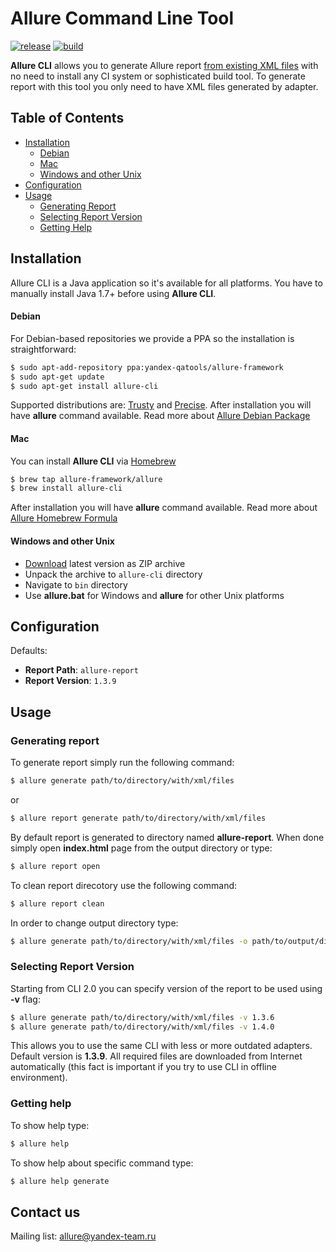 # Allure Command Line Tool

[![release](http://github-release-version.herokuapp.com/github/allure-framework/allure-cli/release.svg?style=flat)](https://github.com/allure-framework/allure-cli/releases/latest)
[![build](https://img.shields.io/teamcity/http/teamcity.qatools.ru/s/allure_AllureCli_MasterDeploy.svg?style=flat)](http://teamcity.qatools.ru/viewType.html?buildTypeId=allure_AllureCli_MasterDeploy&guest=1)

**Allure CLI** allows you to generate Allure report [from existing XML files](https://github.com/allure-framework/allure-core/wiki#gathering-information-about-tests) with no need to install any CI system or sophisticated build tool. To generate report with this tool you only need to have XML files generated by adapter.

## Table of Contents
* [Installation](#installation)
  * [Debian](#debian)
  * [Mac](#mac)
  * [Windows and other Unix](#windows-and-other-unix)
* [Configuration](#configuration)
* [Usage](#usage)
  * [Generating Report](#generating-report)
  * [Selecting Report Version](#selecting-report-version)
  * [Getting Help](#getting-help)

## Installation
Allure CLI is a Java application so it's available for all platforms.
You have to manually install Java 1.7+ before using **Allure CLI**. 

#### Debian
For Debian-based repositories we provide a PPA so the installation is straightforward:
```bash
$ sudo apt-add-repository ppa:yandex-qatools/allure-framework
$ sudo apt-get update
$ sudo apt-get install allure-cli
```
Supported distributions are: [Trusty](http://releases.ubuntu.com/14.04/) and [Precise](http://releases.ubuntu.com/12.04/). 
After installation you will have **allure** command available.
Read more about [Allure Debian Package](https://github.com/allure-framework/allure-debian)

#### Mac
You can install **Allure CLI** via [Homebrew](http://brew.sh/)
```bash
$ brew tap allure-framework/allure
$ brew install allure-cli
```
After installation you will have **allure** command available.
Read more about [Allure Homebrew Formula](https://github.com/allure-framework/homebrew-allure)

#### Windows and other Unix
 * [Download](https://github.com/allure-framework/allure-cli/releases/latest) latest version as ZIP archive
 * Unpack the archive to `allure-cli` directory
 * Navigate to `bin` directory
 * Use **allure.bat** for Windows and **allure** for other Unix platforms
 
## Configuration

Defaults: 
 * **Report Path**: `allure-report` 
 * **Report Version**: `1.3.9`

## Usage
### Generating report
To generate report simply run the following command:
```bash
$ allure generate path/to/directory/with/xml/files
```
or 
```bash
$ allure report generate path/to/directory/with/xml/files
```
By default report is generated to directory named **allure-report**. When done simply open **index.html** page from the output directory or type:
```bash
$ allure report open
```
To clean report direcotory use the following command: 
```bash
$ allure report clean
```
In order to change output directory type:
```bash
$ allure generate path/to/directory/with/xml/files -o path/to/output/directory
```
### Selecting Report Version
Starting from CLI 2.0 you can specify version of the report to be used using **-v** flag:
```bash
$ allure generate path/to/directory/with/xml/files -v 1.3.6
$ allure generate path/to/directory/with/xml/files -v 1.4.0
```
This allows you to use the same CLI with less or more outdated adapters. Default version is **1.3.9**. All required files are downloaded from Internet automatically (this fact is important if you try to use CLI in offline environment).
### Getting help
To show help type:
```bash
$ allure help
```
To show help about specific command type:
```bash
$ allure help generate
```

## Contact us
Mailing list: [allure@yandex-team.ru](mailto:allure@yandex-team.ru)
